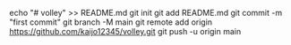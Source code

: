 echo "# volley" >> README.md
git init
git add README.md
git commit -m "first commit"
git branch -M main
git remote add origin https://github.com/kaijo12345/volley.git
git push -u origin main
